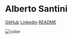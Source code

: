 # Alberto Santini

[GitHub](https://github.com/albertosantini) 
[Linkedin](https://it.linkedin.com/in/santinialberto)
[README](README.md)

![color](#FFFFFF)

